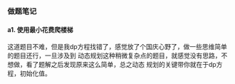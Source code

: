 ### 做题笔记

#### a1. 使用最小花费爬楼梯

这道题目不难，但是我dp方程找错了，感觉放了个国庆心野了，做一些思维简单的题目还行，一旦涉及到
动态规划这种稍微复杂点的题目，就感觉没有思路，不想做，看了题解之后发现原来这么简单，总之动态
规划的关键带你就在于dp方程，初始化值。
